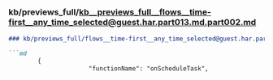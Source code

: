 ### kb/previews_full/kb__previews_full__flows__time-first__any_time_selected@guest.har.part013.md.part002.md

```md
### kb/previews_full/flows__time-first__any_time_selected@guest.har.part013.md (part 002)

```md
        {
                      "functionName": "onScheduleTask",
   
```

```

```
